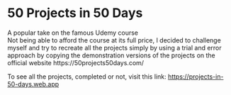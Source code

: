 <h1>50 Projects in 50 Days</h1>
A popular take on the famous Udemy course
<br>
Not being able to afford the course at its full price, I decided to challenge myself and try to recreate all the projects simply by using a trial and error approach by copying the demonstration versions of the projects on the official website https://50projects50days.com/

To see all the projects, completed or not, visit this link: https://projects-in-50-days.web.app